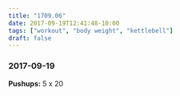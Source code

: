 ```yaml
---
title: "1709.06"
date: 2017-09-19T12:41:48-10:00
tags: ["workout", "body weight", "kettlebell"]
draft: false
---
```


### 2017-09-19

**Pushups:** 5 x 20